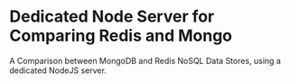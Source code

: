 Dedicated Node Server for Comparing Redis and Mongo
===================================================

A Comparison between MongoDB and Redis NoSQL Data Stores, using a dedicated NodeJS server.
